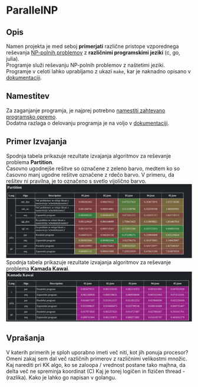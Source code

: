# ParallelNP

## Opis
Namen projekta je med seboj **primerjati** različne pristope vzporednega reševanja [NP-polnih problemov](./docs/PROBLEMS.md) z **različnimi programskimi jeziki** (c, go, julia).\
Programje služi reševanju NP-polnih problemov z naštetimi jeziki.\
Programje v celoti lahko uprabljamo z ukazi `make`, kar je naknadno opisano v [dokumentaciji](./docs/USAGE.md).

## Namestitev
Za zaganjanje programja, je najprej potrebno [namestiti zahtevano programsko opremo](./docs/SETUP.md). \
Dodatna razlaga o delovanju programja je na voljo v [dokumentaciji](./docs/EXPLAIN.md).

## Primer Izvajanja
Spodnja tabela prikazuje rezultate izvajanja algoritmov za reševanje problema **Partition**.\
Časovno ugodnejše rešitve so označene z zeleno barvo, medtem ko so časovno manj ugodne rešitve označene z rdečo barvo.
V primeru, da rešitev ni pravilna, je to označeno s svetlo vijolično barvo.
![Test](./docs/partition_output.png)
Spodnja tabela prikazuje rezultate izvajanja algoritmov za reševanje problema **Kamada Kawai**.\
![Test](./docs/kk_output.png)

## Vprašanja
V katerih primerih je sploh uporabno imeti več niti, kot jih ponuja procesor?
Omeni zakaj sem dal več različnih primerov z različnimi velikostmi množic.
Kaj narediti pri KK algo, ko se zaloopa / vrednost postane tako majhna, da delta več ne spreminja koordinat (C)
Kaj je torej logičen in fizičen thread - (razlika).
Kako je lahko go napisan v golangu.
